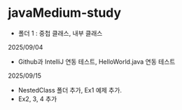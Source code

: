 # javaMedium-study

- 폴더 1 : 중첩 클래스, 내부 클래스

2025/09/04 
- Github과 IntelliJ 연동 테스트, HelloWorld.java 연동 테스트
  
2025/09/15
- NestedClass 폴더 추가, Ex1 예제 추가.
- Ex2, 3, 4 추가
  
